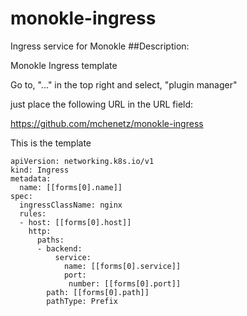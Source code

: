 # monokle-ingress
Ingress service for Monokle
##Description:

Monokle Ingress template 

Go to, "..." in the top right and select, "plugin manager"

just place the following URL in the URL field:

https://github.com/mchenetz/monokle-ingress

This is the template

```
apiVersion: networking.k8s.io/v1
kind: Ingress
metadata:
  name: [[forms[0].name]]
spec:
  ingressClassName: nginx
  rules:
  - host: [[forms[0].host]]
    http:
      paths:
      - backend:
          service:
            name: [[forms[0].service]]
            port:
             number: [[forms[0].port]]
        path: [[forms[0].path]]
        pathType: Prefix
 ```
 
